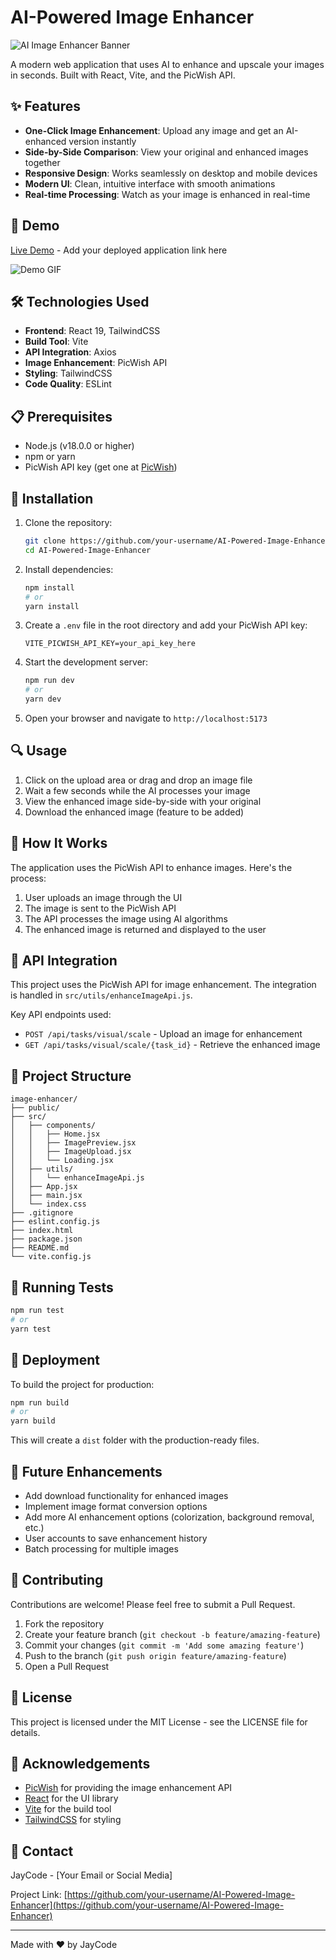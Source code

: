 # AI-Powered Image Enhancer

![AI Image Enhancer Banner](https://i.imgur.com/placeholder-for-your-banner.png)

A modern web application that uses AI to enhance and upscale your images in seconds. Built with React, Vite, and the PicWish API.

## ✨ Features

- **One-Click Image Enhancement**: Upload any image and get an AI-enhanced version instantly
- **Side-by-Side Comparison**: View your original and enhanced images together
- **Responsive Design**: Works seamlessly on desktop and mobile devices
- **Modern UI**: Clean, intuitive interface with smooth animations
- **Real-time Processing**: Watch as your image is enhanced in real-time

## 🚀 Demo

[Live Demo](https://your-demo-link-here.com) - Add your deployed application link here

![Demo GIF](https://i.imgur.com/placeholder-for-your-demo.gif)

## 🛠️ Technologies Used

- **Frontend**: React 19, TailwindCSS
- **Build Tool**: Vite
- **API Integration**: Axios
- **Image Enhancement**: PicWish API
- **Styling**: TailwindCSS
- **Code Quality**: ESLint

## 📋 Prerequisites

- Node.js (v18.0.0 or higher)
- npm or yarn
- PicWish API key (get one at [PicWish](https://picwish.com/))

## 🔧 Installation

1. Clone the repository:
   ```bash
   git clone https://github.com/your-username/AI-Powered-Image-Enhancer.git
   cd AI-Powered-Image-Enhancer
   ```

2. Install dependencies:
   ```bash
   npm install
   # or
   yarn install
   ```

3. Create a `.env` file in the root directory and add your PicWish API key:
   ```
   VITE_PICWISH_API_KEY=your_api_key_here
   ```

4. Start the development server:
   ```bash
   npm run dev
   # or
   yarn dev
   ```

5. Open your browser and navigate to `http://localhost:5173`

## 🔍 Usage

1. Click on the upload area or drag and drop an image file
2. Wait a few seconds while the AI processes your image
3. View the enhanced image side-by-side with your original
4. Download the enhanced image (feature to be added)

## 📝 How It Works

The application uses the PicWish API to enhance images. Here's the process:

1. User uploads an image through the UI
2. The image is sent to the PicWish API
3. The API processes the image using AI algorithms
4. The enhanced image is returned and displayed to the user

## 🔌 API Integration

This project uses the PicWish API for image enhancement. The integration is handled in `src/utils/enhanceImageApi.js`.

Key API endpoints used:
- `POST /api/tasks/visual/scale` - Upload an image for enhancement
- `GET /api/tasks/visual/scale/{task_id}` - Retrieve the enhanced image

## 📁 Project Structure

```
image-enhancer/
├── public/
├── src/
│   ├── components/
│   │   ├── Home.jsx
│   │   ├── ImagePreview.jsx
│   │   ├── ImageUpload.jsx
│   │   └── Loading.jsx
│   ├── utils/
│   │   └── enhanceImageApi.js
│   ├── App.jsx
│   ├── main.jsx
│   └── index.css
├── .gitignore
├── eslint.config.js
├── index.html
├── package.json
├── README.md
└── vite.config.js
```

## 🧪 Running Tests

```bash
npm run test
# or
yarn test
```

## 🚀 Deployment

To build the project for production:

```bash
npm run build
# or
yarn build
```

This will create a `dist` folder with the production-ready files.

## 🔮 Future Enhancements

- Add download functionality for enhanced images
- Implement image format conversion options
- Add more AI enhancement options (colorization, background removal, etc.)
- User accounts to save enhancement history
- Batch processing for multiple images

## 🤝 Contributing

Contributions are welcome! Please feel free to submit a Pull Request.

1. Fork the repository
2. Create your feature branch (`git checkout -b feature/amazing-feature`)
3. Commit your changes (`git commit -m 'Add some amazing feature'`)
4. Push to the branch (`git push origin feature/amazing-feature`)
5. Open a Pull Request

## 📄 License

This project is licensed under the MIT License - see the LICENSE file for details.

## 👏 Acknowledgements

- [PicWish](https://picwish.com/) for providing the image enhancement API
- [React](https://reactjs.org/) for the UI library
- [Vite](https://vitejs.dev/) for the build tool
- [TailwindCSS](https://tailwindcss.com/) for styling

## 📧 Contact

JayCode - [Your Email or Social Media]

Project Link: [https://github.com/your-username/AI-Powered-Image-Enhancer](https://github.com/your-username/AI-Powered-Image-Enhancer)

---

Made with ❤️ by JayCode
